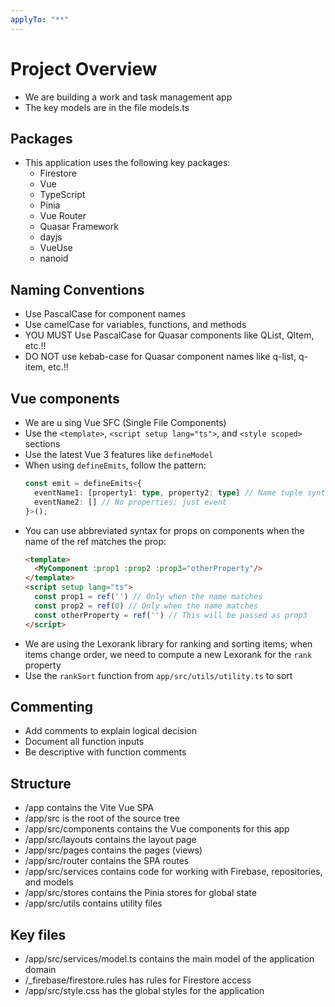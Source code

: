```yaml
---
applyTo: "**"
---
```

# Project Overview
- We are building a work and task management app
- The key models are in the file models.ts

## Packages
- This application uses the following key packages:
  - Firestore
  - Vue
  - TypeScript
  - Pinia
  - Vue Router
  - Quasar Framework
  - dayjs
  - VueUse
  - nanoid

## Naming Conventions
- Use PascalCase for component names
- Use camelCase for variables, functions, and methods
- YOU MUST Use PascalCase for Quasar components like QList, QItem, etc.!!
- DO NOT use kebab-case for Quasar component names like q-list, q-item, etc.!!

## Vue components
- We are u sing Vue SFC (Single File Components)
- Use the `<template>`, `<script setup lang="ts">`, and `<style scoped>` sections
- Use the latest Vue 3 features like `defineModel`
- When using `defineEmits`, follow the pattern:
  ```typescript
  const emit = defineEmits<{
    eventName1: [property1: type, property2: type] // Name tuple syntax
    eventName2: [] // No properties; just event
  }>();
  ```
- You can use abbreviated syntax for props on components when the name of the ref matches the prop:
  ```html
  <template>
    <MyComponent :prop1 :prop2 :prop3="otherProperty"/>
  </template>
  <script setup lang="ts">
    const prop1 = ref('') // Only when the name matches
    const prop2 = ref(0) // Only when the name matches
    const otherProperty = ref('') // This will be passed as prop3
  </script>
  ```
- We are using the Lexorank library for ranking and sorting items; when items change order, we need to compute a new Lexorank for the `rank` property
- Use the `rankSort` function from `app/src/utils/utility.ts` to sort

## Commenting
- Add comments to explain logical decision
- Document all function inputs
- Be descriptive with function comments

## Structure
- /app contains the Vite Vue SPA
- /app/src is the root of the source tree
- /app/src/components contains the Vue components for this app
- /app/src/layouts contains the layout page
- /app/src/pages contains the pages (views)
- /app/src/router contains the SPA routes
- /app/src/services contains code for working with Firebase, repositories, and models
- /app/src/stores contains the Pinia stores for global state
- /app/src/utils contains utility files

## Key files
- /app/src/services/model.ts contains the main model of the application domain
- /_firebase/firestore.rules has rules for Firestore access
- /app/src/style.css has the global styles for the application
